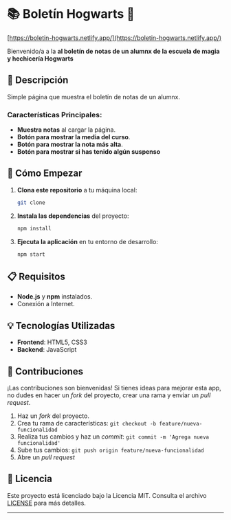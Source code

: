 # 📚 Boletín Hogwarts 📄

[https://boletin-hogwarts.netlify.app/](https://boletin-hogwarts.netlify.app/)

Bienvenido/a a la **al boletín de notas de un alumnx de la escuela de magia y hechicería Hogwarts**

## 📝 Descripción

Simple página que muestra el boletín de notas de un alumnx.

### Características Principales:
- **Muestra notas** al cargar la página.
- **Botón para mostrar la media del curso**.
- **Botón para mostrar la nota más alta**.
- **Botón para mostrar si has tenido algún suspenso**

## 🚀 Cómo Empezar

1. **Clona este repositorio** a tu máquina local:
    ```bash
    git clone 
    ```
2. **Instala las dependencias** del proyecto:
    ```bash
    npm install
    ```
3. **Ejecuta la aplicación** en tu entorno de desarrollo:
    ```bash
    npm start
    ```

## 📋 Requisitos

- **Node.js** y **npm** instalados.
- Conexión a Internet.


## 💡 Tecnologías Utilizadas

- **Frontend**: HTML5, CSS3
- **Backend**: JavaScript

## 🤝 Contribuciones

¡Las contribuciones son bienvenidas! Si tienes ideas para mejorar esta app, no dudes en hacer un _fork_ del proyecto, crear una rama y enviar un _pull request_. 

1. Haz un _fork_ del proyecto.
2. Crea tu rama de características: `git checkout -b feature/nueva-funcionalidad`
3. Realiza tus cambios y haz un _commit_: `git commit -m 'Agrega nueva funcionalidad'`
4. Sube tus cambios: `git push origin feature/nueva-funcionalidad`
5. Abre un _pull request_

## 📄 Licencia

Este proyecto está licenciado bajo la Licencia MIT. Consulta el archivo [LICENSE](LICENSE) para más detalles.

---
